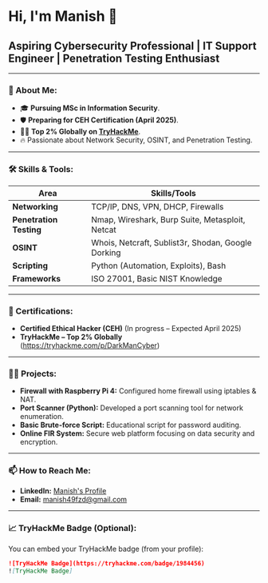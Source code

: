 # Hi, I'm Manish 👋
## Aspiring Cybersecurity Professional | IT Support Engineer | Penetration Testing Enthusiast
---
### 🚀 About Me:
- 🎓 **Pursuing MSc in Information Security**.
- 🛡️ **Preparing for CEH Certification (April 2025)**.
- 🕵️‍♂️ **Top 2% Globally on [TryHackMe](https://tryhackme.com/p/darkmancyber)**.
- 🔥 Passionate about Network Security, OSINT, and Penetration Testing.
---
### 🛠️ Skills & Tools:
| Area                 | Skills/Tools                                               |
|----------------------|------------------------------------------------------------|
| **Networking**        | TCP/IP, DNS, VPN, DHCP, Firewalls                         |
| **Penetration Testing** | Nmap, Wireshark, Burp Suite, Metasploit, Netcat           |
| **OSINT**             | Whois, Netcraft, Sublist3r, Shodan, Google Dorking         |
| **Scripting**         | Python (Automation, Exploits), Bash                        |
| **Frameworks**        | ISO 27001, Basic NIST Knowledge                           |
---
### 📜 Certifications:
- **Certified Ethical Hacker (CEH)** (In progress – Expected April 2025)
- **TryHackMe – Top 2% Globally** (https://tryhackme.com/p/DarkManCyber)
---
### 🧑‍💻 Projects:
- **Firewall with Raspberry Pi 4:** Configured home firewall using iptables & NAT.
- **Port Scanner (Python):** Developed a port scanning tool for network enumeration.
- **Basic Brute-force Script:** Educational script for password auditing.
- **Online FIR System:** Secure web platform focusing on data security and encryption.
---
### 📫 How to Reach Me:
- **LinkedIn:** [Manish's Profile](https://www.linkedin.com/in/manish-a189802a8/)
- **Email:** manish49fzd@gmail.com
---
### 📈 TryHackMe Badge (Optional):
You can embed your TryHackMe badge (from your profile):
```markdown
![TryHackMe Badge](https://tryhackme.com/badge/1984456)
![TryHackMe Badge]
